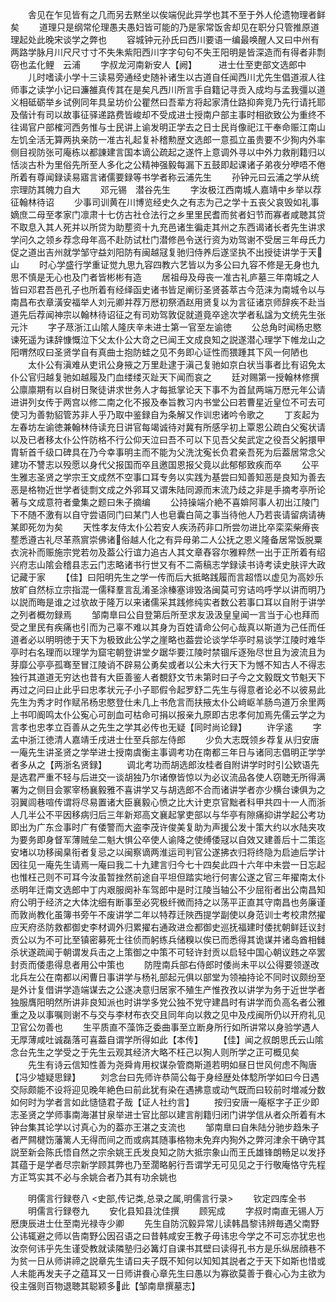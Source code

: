 <!-- { "loadSidebar": true } -->
　　舎见在乍见皆有之几而另去黙坐以俟端倪此异学也其不至于外人伦遗物理者鲜矣
　　道理只是纲常伦理愚夫愚妇皆可能的乃是家常饭舎却见在职分只管推原道理起处此晚宋谈学之弊也
　　容城钟元孙氏曰西川要语一编最唤醒人又曰中州有两路学脉月川尺尺寸寸不失朱紫阳西川字字句句不失王阳明是皆深造而有得者非剽窃也孟化鲤　云浦
　　字叔龙河南新安人【阙】　　　进士仕至吏部文选郎中
　　儿时嗜读小学十三读易旁通经史随补诸生以古道自任闻西川尤先生倡道淑人往师事之读学小记曰濂雒真传其在是矣凡西川所言手自籍记寻贡入成均与孟我彊以道义相砥砺举乡试例同年具呈坊价公瞿然曰吾辈方将起家清仕路抑奔竞乃先行请托耶及偕计有司以故事征驿递路费皆峻却不受成进士授南户部主事时相欲致公为重终不往谒官户部榷河西务惟与士民讲上谕发明正学去之日士民肖像祀江干奉命赈江南山左饥全活无算两执亲防一准古礼起复补稽勲歴文选郎一意孤立虽贵要不少狥内外率侧目视防张可庵栋以都諌建言国本谪公疏起之遂忤上意调外寻以中外力救削籍归以恬淡古朴为里俗先所至人多化之公精神强毅每漏下五鼓即起课诸子弟夜分咿唔不倦所着有尊闻録读易寤言诸儒要録等书学者称云浦先生
　　孙钟元曰云浦之学从统宗理防其魄力自大
　　邓元锡　潜谷先生
　　字汝极江西南城人嘉靖中乡举以荐征翰林待诏
　　少事司训黄在川博览经史久之有志为己之学十五丧父哀毁如礼事嫡庶二母至孝家门凛肃十七仿古社仓法行之乡里里民耆而贫者妇节而寡者咸聴其贷不取息入其人死并以所贷为助塟资十九充邑诸生徧走其州之东西谒诸长者先生讲求学问久之领乡荐念母年高不赴防试杜门潜修邑令送行资为劝驾谢不受居三年母氏力促之道出吉州就学邹守益刘阳防有闽越冦复驰归侍养后遂坚执不出授徒讲学于天山
　　时心学盛行学重证觉九思九容四教六艺皆以为多公曰九容不修是无身也九思不慎是无心也及门者皆彬彬有造
　　居祖母及母丧一准古礼庐墓三年南城之人皆曰邓君吾邑孔子也所着有经绎函史诸书皆足阐衍圣贤荟萃古今范涞为南城令以与南昌布衣章潢安福举人刘元卿并荐万厯初祭酒赵用贤复以为言征诸京师辞疾不赴当道先后荐闻神宗以翰林待诏征之有司劝驾敦促就道竟卒途次学者私諡为文统先生张元汴
　　字子荩浙江山隂人隆庆辛未进士第一官至左谕徳
　　公总角时闻杨忠愍谏死遥为诔辞慷慨泣下父太仆公大竒之已闻王文成良知之説遂潜心理学下帷龙山之阳喟然叹曰圣贤学自有真曲士抱防蛙之见不务即心证性而猥踵其下风一何陋也
　　太仆公有滇难从吏讯公身掖之万里赴逮于滇己复驰如京白状当事者比有诏免太仆公官归越复驰如越履及门血缕缕灭趾天下闻而哀之
　　廷对赐第一授翰林修撰公廪廪期有以自树日聚徒讲求世务人才每抵掌论天下事不为首鼠两端万厯元年公请进讲列女传于两宫以修二南之化不报及奉旨教习内书堂公曰若曹星近皇位不可去可使习为善勃貂管苏非人乎乃取中鉴録自为条解又作训忠诸吟令歌之
　　丁亥起为左春坊左谕徳兼翰林侍读充日讲官每竭诚待对冀有所感孚初上覃恩公疏白父寃状请以及已者移太仆公忤防格不行公仰天泣曰吾不可以下见吾父矣武定之役吾父躬擐甲胄斩首千级口碑具在乃今幸事明主而不能为父洗沈寃长负君亲吾死为后葢居常念父建功不讐志以殁愿以身代父报国而卒且邀国恩报父竟以此郁郁致疾而卒
　　公平生雅志圣贤之学宗王文成然不空事口耳专务以实践为基尝曰知善知恶是良知为善去恶是格物近世学者徒剽文成之外郛耳又谓朱陆同源而末流乃歧之非是手摘考亭所论著与文成意符者彚集之题曰朱子摘编
　　公持操端介絶不喜媕阿事人初出江陵门下不随不激有以自守尝语同门曰某门人也皂囊白简之事当待他人乃若丧请留病请祷某即死勿为矣
　　天性孝友侍太仆公若安人疾汤药非口所尝勿进比卒栾栾柴瘠丧塟悉遵古礼尽革燕賔崇佛诸俗越人化之有异母弟二人公抚之恩义隆备居常饭脱粟衣浣补而赈施宗党若勿及葢公行谊力追古人其文章舂容尔雅粹然一出于正所着有绍兴府志山隂会稽县志云门志略诸书行世又有不二斋稿志学録读书诗考读史肤评大政记藏于家
　　【佳】曰阳明先生之学一传而后大抵略践履而言超悟以虚见为高妙乐放旷自然标立宗指混一儒释羣言乱淆圣涂榛塞诽毁洛闽莫可穷诘呜呼学以讲而明乃以説而晦是谁之过欤故于隆万以来诸儒采其践修纯实者数公若事口耳以自附于讲学之列者概勿録焉
　　邹南臯曰公自登第后所至求友汲汲皇皇闻一言当于心也拜而受之里民有疾痛也引而为己辜不难以其身为百姓请命公何心哉真以斯道为己任而任道者必以明明徳于天下为极致此公学之崖略也葢尝论谈学华亭时易谈学江陵时难华亭时右名理而以理学为窟宅朝登讲堂夕踞华要江陵时禁锢斥逐殆尽世且为波流且为芽靡公亭亭孤骞至冒江陵诮不辟易公勇矣或者以公未大行天下为憾不知古人不得志独行其道道无穷达也昔有大臣善鉴人者覩舒文节未第时曰子今之文毅既文节魁天下再过之问曰止此乎曰忠孝状元子小子耶假令起罗舒二先生与得意者论必不以彼易此先生为秀才时作赋吊杨忠愍登仕未几上书危言而扶掖太仆公﨑岖羊肠鸟道万余里两上书叩阍鸣太仆公寃心可剖血可枯命可捐以报亲九原即古忠孝何加焉先儒云学之为言孝也忠孝立百善从之先生之学其必传也无疑【同时尚论録】
　　许孚逺
　　字孟中浙江徳清人嘉靖壬戌进士仕至兵部左侍郎
　　少负大志既领乡荐复从归安唐一庵先生讲圣贤之学举进士授南虞衡主事调考功在南都三年日与诸同志倡明正学学者多从之【两浙名贤録】
　　调北考功而胡选郎汝桂者自附讲学时时引公欵语先是选君严重不轻与后进交一谈胡独乃尔诸僚皆惊以为必议流品各使人窃聴无所得满署为之侧目会冢宰杨襄毅雅不喜讲学又与胡选郎不合而诸讲学者亦少横台谏俱为之羽翼闾巷喧传谓将尽易置诸大臣襄毅心愤之比大计吏京官黜者科甲共四十一人而浙人几半公不平因移病归后三年新郑高文襄起掌吏部以与华亭有隙痛抑讲学起公考功即出为广东佥事时广有倭警而大盗李茂许俊美复助为声援公发十策大约以水陆夹攻为要务即身督军薄贼垒二魁大惧公卒使人谕降之使缚倭冦以自效又建善后十二策迄安堵以功移闽臬衔者复忌之以闽察谪两淮运司判官公遂拂衣归将终隐为启迪后学计因往见一庵先生请焉一庵曰我二十九建言归今七十四矣此四十六年中未尝一日忘起也惟枉己则不可耳今汝虽暂挫然前途自平坦但踏实地行何害公遂之官三年擢南太仆丞明年迁南文选郎中丁内艰服阕补车驾郎中是时江陵当轴公不少屈衔者出公南昌知府公明于经济之大体沈细有断事至必究极纤微而持之以荡平正直其守南昌也务廉谨而敦尚教化虽簿书旁午不废讲学二年以特荐迁陜西提学副使以身范训士考校肃然擢应天府丞防救都御史李材调外归累擢右通政进佥都御史巡抚福建时倭扰朝鲜廷议封贡公以为不可比至镇密募死士往侦而躬练兵储糗以俟已而悉得其诡谋并诸岛酋相雠杀状遂疏闻于朝谓发兵击之上策御之中策不可轻许封贡以启轻中国心朝议韪之卒罢封贡而倭患得息者用公中策也
　　防陞南兵部右侍郎时倭尚未平以公得要领遂改北兵左公在南都以闲曹日事讲学与杨礼部起元俱以部堂为领袖持论不同时议颇纷至是外计复借讲学造端谋去之公遂决意归居家不殖生产惟孜孜以讲学为务于近世学者独服膺阳明然所讲非良知派也时讲学多党公独不党守建昌时有讲学而负高名者公雅重之及以事嘱则谢不与交与李材布衣交且同年向以救之见中及戍闽所仍以开府礼见卫官公勿善也
　　生平质直不藻饰乏委曲事至立断身所行如所讲常以身验学遇人无厚薄咸吐诚磊落可喜葢自谓学所得如此【本传】
　　【佳】闻之叔朗思氏云山隂念台先生之学受之于先生云观其经济大略不枉己以狥人则所学之正可概见矣
　　先生有诗云信知性善为尧舜肯用权谋杂管商斯道若明如昼日世风何虑不陶唐【冯少墟疑思録】
　　刘念台曰先师许恭简公每于身经歴处体騐所学如曰今日遇交际颇能不设将迎见晚年絶色曰前此犹有染在遇拂意或动气既而曰较前时増减分数如何时为学者言如此慥慥君子哉【证人社约言】
　　按归安唐一庵枢字子正少即志圣贤之学师事南海湛甘泉举进士官比部以建言削籍归闭门讲学信从者众所着有木钟台集其论学以讨真心为的葢亦王湛之支流也
　　邹南臯曰自朱陆分驰步趋朱子者严闗楗饬藩篱人无得而间之而或病其随事格物未免弃内狥外之弊河津余干确守其説至新会陈氏悟自然之宗余姚王氏发良知之防大抵宗象山而王氏雄锋朗畅足以发抒其蕴于是学者尽宗新学顾其弊也乃至濶略躬行吾谓学无可见见之于行敬庵恪守先程方正笃实其不必与余姚合者乃其有功余姚也











　　明儒言行録卷八
<史部,传记类,总录之属,明儒言行录>
　　钦定四库全书
　　明儒言行録卷九
　　安化县知县沈佳撰
　　顾宪成
　　字叔时南直无锡人万厯庚辰进士仕至南光禄寺少卿
　　先生自防沉毅异常儿读韩昌黎讳辨毎遇父南野公讳辄避之师以告南野公因召语之曰昔韩咸安王教子毋讳忠今学之不可忘亦犹忠也汝奈何讳乎先生谨受教就读隣塾归必篝灯自课书其壁曰读得孔书方是乐纵居顔巷不为贫一日从师讲禘之説章先生请曰夫子既不知何以知知其説者之于天下如斯也惜或人未能再发夫子之蕴耳又一日师讲飬心章先生曰愚以为寡欲莫善于飬心心为主欲为役主强则百物退聴其聪颖多此【邹南臯撰墓志】
